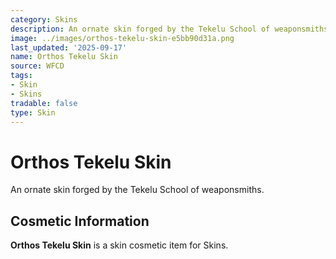 ```yaml
---
category: Skins
description: An ornate skin forged by the Tekelu School of weaponsmiths.
image: ../images/orthos-tekelu-skin-e5bb90d31a.png
last_updated: '2025-09-17'
name: Orthos Tekelu Skin
source: WFCD
tags:
- Skin
- Skins
tradable: false
type: Skin
---
```


# Orthos Tekelu Skin

An ornate skin forged by the Tekelu School of weaponsmiths.

## Cosmetic Information

**Orthos Tekelu Skin** is a skin cosmetic item for Skins.

